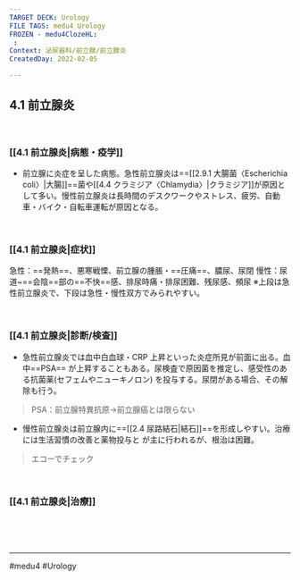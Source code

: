 ```yaml
---
TARGET DECK: Urology
FILE TAGS: medu4 Urology
FROZEN - medu4ClozeHL:
 : 
Context: 泌尿器科/前立腺/前立腺炎
CreatedDay: 2022-02-05

---
```


## 4.1 前立腺炎

<br>

### [[4.1 前立腺炎|病態・疫学]]
* 前立腺に炎症を呈した病態。急性前立腺炎は==[[2.9.1 大腸菌〈Escherichia coli〉|大腸]]==菌や[[4.4 クラミジア〈Chlamydia〉|クラミジア]]が原因として多い。慢性前立腺炎は長時間のデスクワークやストレス、疲労、自動車・バイク・自転車運転が原因となる。
<!--ID: 1644300119095-->


<br>

### [[4.1 前立腺炎|症状]]
急性：==発熱==、悪寒戦慄、前立腺の腫脹・==圧痛==、膿尿、尿閉
慢性：尿道~==会陰==部の==不快==感、排尿時痛・排尿困難、残尿感、頻尿
※上段は急性前立腺炎で、下段は急性・慢性双方でみられやすい。
<!--ID: 1644300119102-->


<br>

### [[4.1 前立腺炎|診断/検査]]
* 急性前立腺炎では血中白血球・CRP 上昇といった炎症所見が前面に出る。血中==PSA== が上昇することもある。尿検査で原因菌を推定し、感受性のある抗菌薬(セフェムやニューキノロン) を投与する。尿閉がある場合、その解除も行う。
>PSA：前立腺特異抗原→前立腺癌とは限らない
* 慢性前立腺炎は前立腺内に==[[2.4 尿路結石|結石]]==を形成しやすい。治療には生活習慣の改善と薬物投与と が主に行われるが、根治は困難。
>エコーでチェック
<!--ID: 1644300119109-->


<br>

### [[4.1 前立腺炎|治療]]


<br><br><br>

---
#medu4 #Urology 